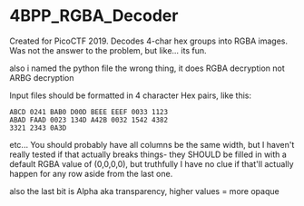 # 4BPP_RGBA_Decoder
Created for PicoCTF 2019. Decodes 4-char hex groups into RGBA images. 
Was not the answer to the problem, but like... its fun.

also i named the python file the wrong thing, it does RGBA decryption not ARBG decryption


Input files should be formatted in 4 character Hex pairs, like this:
```
ABCD 0241 BAB0 D00D BEEE EEEF 0033 1123
ABAD FAAD 0023 134D A42B 0032 1542 4382
3321 2343 0A3D 
```
etc...
You should probably have all columns be the same width, but I haven't really tested if that actually breaks things- they SHOULD be filled in with a default RGBA value of (0,0,0,0), but truthfully I have no clue if that'll actually happen for any row aside from the last one.

also the last bit is Alpha aka transparency, higher values = more opaque
